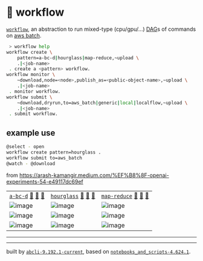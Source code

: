 # 📜 workflow

[`workflow`](./notebooks_and_scripts/workflow/generic.py), an abstraction to run mixed-type (cpu/gpu/...) [DAG](https://networkx.org/documentation/stable/reference/classes/digraph.html)s of commands on [aws batch](https://aws.amazon.com/batch/).

```bash
 > workflow help
workflow create \
	pattern=a-bc-d|hourglass|map-reduce,~upload \
	.|<job-name>
 . create a <pattern> workflow.
workflow monitor \
	~download,node=<node>,publish_as=<public-object-name>,~upload \
	.|<job-name>
 . monitor workflow.
workflow submit \
	~download,dryrun,to=aws_batch|generic|local|localflow,~upload \
	.|<job-name>
 . submit workflow.
```

## example use

```bash
@select - open
workflow create pattern=hourglass .
workflow submit to=aws_batch
@watch - @download
```

from https://arash-kamangir.medium.com/%EF%B8%8F-openai-experiments-54-e49117dc69ef

|   |   |   |
| --- | --- | --- |
| [`a-bc-d`](./patterns/a-bc-d.dot) [🔗](https://kamangir-public.s3.ca-central-1.amazonaws.com/aws_batch-a-bc-d/workflow.gif?raw=true) [🔗](https://kamangir-public.s3.ca-central-1.amazonaws.com/generic-a-bc-d/workflow.gif?raw=true) [🔗](https://kamangir-public.s3.ca-central-1.amazonaws.com/local-a-bc-d/workflow.gif?raw=true) | [`hourglass`](./patterns/hourglass.dot) [🔗](https://kamangir-public.s3.ca-central-1.amazonaws.com/aws_batch-hourglass/workflow.gif?raw=true) [🔗](https://kamangir-public.s3.ca-central-1.amazonaws.com/generic-hourglass/workflow.gif?raw=true) [🔗](https://kamangir-public.s3.ca-central-1.amazonaws.com/local-hourglass/workflow.gif?raw=true) | [`map-reduce`](./patterns/map-reduce.dot) [🔗](https://kamangir-public.s3.ca-central-1.amazonaws.com/aws_batch-map-reduce/workflow.gif?raw=true) [🔗](https://kamangir-public.s3.ca-central-1.amazonaws.com/generic-map-reduce/workflow.gif?raw=true) [🔗](https://kamangir-public.s3.ca-central-1.amazonaws.com/local-map-reduce/workflow.gif?raw=true) |
| ![image](https://kamangir-public.s3.ca-central-1.amazonaws.com/aws_batch-a-bc-d/workflow.gif?raw=true) | ![image](https://kamangir-public.s3.ca-central-1.amazonaws.com/aws_batch-hourglass/workflow.gif?raw=true) | ![image](https://kamangir-public.s3.ca-central-1.amazonaws.com/aws_batch-map-reduce/workflow.gif?raw=true) |
| ![image](https://kamangir-public.s3.ca-central-1.amazonaws.com/generic-a-bc-d/workflow.gif?raw=true) | ![image](https://kamangir-public.s3.ca-central-1.amazonaws.com/generic-hourglass/workflow.gif?raw=true) | ![image](https://kamangir-public.s3.ca-central-1.amazonaws.com/generic-map-reduce/workflow.gif?raw=true) |
| ![image](https://kamangir-public.s3.ca-central-1.amazonaws.com/local-a-bc-d/workflow.gif?raw=true) | ![image](https://kamangir-public.s3.ca-central-1.amazonaws.com/local-hourglass/workflow.gif?raw=true) | ![image](https://kamangir-public.s3.ca-central-1.amazonaws.com/local-map-reduce/workflow.gif?raw=true) |

---

---
built by [`abcli-9.192.1-current`](https://github.com/kamangir/awesome-bash-cli), based on [`notebooks_and_scripts-4.624.1`](https://github.com/kamangir/notebooks-and-scripts).
